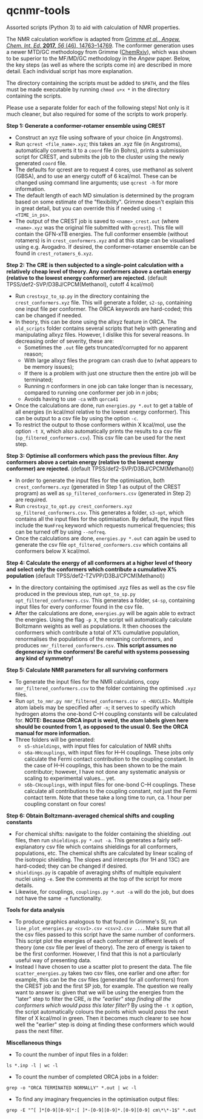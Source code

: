 # qcnmr-tools

Assorted scripts (Python 3) to aid with calculation of NMR properties.

The NMR calculation workflow is adapted from [Grimme *et al.*, *Angew. Chem. Int. Ed.* **2017,** *56* (46), 14763–14769](https://doi.org/10.1002/anie.201708266). The conformer generation uses a newer MTD/GC methodology from Grimme ([ChemRxiv](https://chemrxiv.org/articles/Exploration_of_Chemical_Compound_Conformer_and_Reaction_Space_with_Meta-Dynamics_Simulations_Based_on_Tight-Binding_Quantum_Chemical_Calculations/7660532)), which was shown to be superior to the MF/MD/GC methodology in the *Angew* paper. Below, the key steps (as well as where the scripts come in) are described in more detail. Each individual script has more explanation.

The directory containing the scripts must be added to `$PATH`, and the files must be made executable by running `chmod u+x *` in the directory containing the scripts.

Please use a separate folder for each of the following steps! Not only is it much cleaner, but also required for some of the scripts to work properly.

**Step 1: Generate a conformer-rotamer ensemble using CREST**

 - Construct an xyz file using software of your choice (in Angstroms).
 - Run `qcrest <file_name>.xyz`; this takes an .xyz file (in Angstroms), automatically converts it to a `coord` file (in Bohrs), prints a submission script for CREST, and submits the job to the cluster using the newly generated `coord` file.
 - The defaults for qcrest are to request 4 cores, use methanol as solvent (GBSA), and to use an energy cutoff of 6 kcal/mol. These can be changed using command line arguments; use `qcrest -h` for more information.
 - The default length of each MD simulation is determined by the program based on some estimate of the "flexibility". Grimme doesn't explain this in great detail, but you can override this if needed using `-t <TIME_in_ps>`.
 - The output of the CREST job is saved to `<name>_crest.out` (where `<name>.xyz` was the original file submitted with `qcrest`). This file will contain the GFN-xTB energies. The full conformer ensemble (without rotamers) is in `crest_conformers.xyz` and at this stage can be visualised using e.g. Avogadro. If desired, the conformer-rotamer ensemble can be found in `crest_rotamers_6.xyz`.

**Step 2: The CRE is then subjected to a single-point calculation with a relatively cheap level of theory. Any conformers above a certain energy (relative to the lowest energy conformer) are rejected.** (default TPSS/def2-SVP/D3BJ/CPCM(Methanol), cutoff 4 kcal/mol)

 - Run `crestxyz_to_sp.py` in the directory containing the `crest_conformers.xyz` file. This will generate a folder, `s2-sp`, containing one input file per conformer. The ORCA keywords are hard-coded; this can be changed if needed.
 - In theory, this can be done using the allxyz feature in ORCA. The `old_scripts` folder contains several scripts that help with generating and manipulating allxyz files. However, I dislike this for several reasons. In decreasing order of severity, these are: 
   - Sometimes the `.out` file gets truncated/corrupted for no apparent reason;
   - With large allxyz files the program can crash due to (what appears to be memory issues);
   - If there is a problem with just one structure then the entire job will be terminated;
   - Running *n* conformers in one job can take longer than is necessary, compared to running one conformer per job in *n* jobs;
   - Avoids having to use `-ca` with `qorca41`
 - Once the calculations are done, run `energies.py *.out` to get a table of all energies (in kcal/mol relative to the lowest energy conformer). This can be output to a csv file by using the option `-c`.
 - To restrict the output to those conformers within X kcal/mol, use the option `-t X`, which also automatically prints the results to a csv file (`sp_filtered_conformers.csv`). This csv file can be used for the next step.

**Step 3: Optimise all conformers which pass the previous filter. Any conformers above a certain energy (relative to the lowest energy conformer) are rejected.** (default TPSS/def2-SVP/D3BJ/CPCM(Methanol))

 - In order to generate the input files for the optimisation, both `crest_conformers.xyz` (generated in Step 1 as output of the CREST program) as well as `sp_filtered_conformers.csv` (generated in Step 2) are required.
 - Run `crestxyz_to_opt.py crest_conformers.xyz sp_filtered_conformers.csv`. This generates a folder, `s3-opt`, which contains all the input files for the optimisation. By default, the input files include the `NumFreq` keyword which requests numerical frequencies; this can be turned off by using `--nofreq`.
 - Once the calculations are done, `energies.py *.out` can again be used to generate the csv file `opt_filtered_conformers.csv` which contains all conformers below X kcal/mol.

**Step 4: Calculate the energy of all conformers at a higher level of theory and select only the conformers which contribute a cumulative X% population** (default TPSS/def2-TZVPP/D3BJ/CPCM(Methanol))

 - In the directory containing the optimised .xyz files as well as the csv file produced in the previous step, run `opt_to_sp.py opt_filtered_conformers.csv`. This generates a folder, `s4-sp`, containing input files for every conformer found in the csv file.
 - After the calculations are done, `energies.py` will be again able to extract the energies. Using the flag `-p X`, the script will automatically calculate Boltzmann weights as well as populations. It then chooses the conformers which contribute a total of X% cumulative population, renormalises the populations of the remaining conformers, and produces `nmr_filtered_conformers.csv`. **This script assumes no degeneracy in the conformers! Be careful with systems possessing any kind of symmetry!**

**Step 5: Calculate NMR parameters for all surviving conformers**

 - To generate the input files for the NMR calculations, copy `nmr_filtered_conformers.csv` to the folder containing the optimised `.xyz` files.
 - Run `opt_to_nmr.py nmr_filtered_conformers.csv -n <NUCLEI>`. Multiple atom labels may be specified after `-n`; it serves to specify which hydrogen atoms the one-bond C–H coupling constants will be calculated for. **NOTE: Because ORCA input is weird, the atom labels given here should be counted from 1, as opposed to the usual 0. See the ORCA manual for more information.**
 - Three folders will be generated:
   - `s5-shieldings`, with input files for calculation of NMR shifts
   - `s6a-HHcouplings`, with input files for H–H couplings. These jobs only calculate the Fermi contact contribution to the coupling constant. In the case of H–H couplings, this has been shown to be the main contributor; however, I have not done any systematic analysis or scaling to experimental values... yet.
   - `s6b-CHcouplings`, with input files for one-bond C–H couplings. These calculate all contributions to the coupling constant, not just the Fermi contact term. Note that these take a long time to run, ca. 1 hour per coupling constant on four cores!

**Step 6: Obtain Boltzmann-averaged chemical shifts and coupling constants**

 - For chemical shifts: navigate to the folder containing the shielding .out files, then run `shieldings.py *.out -a`. This generates a fairly self-explanatory csv file which contains shieldings for all conformers, populations, etc. The chemical shifts are calculated by linear scaling of the isotropic shielding. The slopes and intercepts (for 1H and 13C) are hard-coded; they can be changed if desired.
 - `shieldings.py` is capable of averaging shifts of multiple equivalent nuclei using `-e`. See the comments at the top of the script for more details.
 - Likewise, for couplings, `couplings.py *.out -a` will do the job, but does not have the same `-e` functionality.
 
**Tools for data analysis**

 - To produce graphics analogous to that found in Grimme's SI, run `line_plot_energies.py <csv1>.csv <csv>2.csv ...`. Make sure that all the csv files passed to this script have the same number of conformers. This script plot the energies of each conformer at different levels of theory (one csv file per level of theory). The zero of energy is taken to be the first conformer. However, I find that this is not a particularly useful way of presenting data.
 - Instead I have chosen to use a scatter plot to present the data. The file `scatter_energies.py` takes two csv files, one earlier and one after: for example, this can be the csv files (generated for all conformers) from the CREST job and the first SP job, for example. The question we really want to answer is: given that we will be using the energies from the "later" step to filter the CRE, *is the "earlier" step finding all the conformers which would pass this later filter*? By using the `-t X` option, the script automatically colours the points which would *pass* the next filter of X kcal/mol in green. Then it becomes much clearer to see how well the "earlier" step is doing at finding these conformers which would pass the next filter.
 
 **Miscellaneous things**
 
 - To count the number of input files in a folder:
```
ls *.inp -l | wc -l
```
 - To count the number of completed ORCA jobs in a folder:
```
grep -o "ORCA TERMINATED NORMALLY" *.out | wc -l
```
 - To find any imaginary frequencies in the optimisation output files:
```
grep -E "^[ ]*[0-9][0-9]*:[ ]*-[0-9][0-9]*.[0-9][0-9] cm\*\*-1$" *.out
```